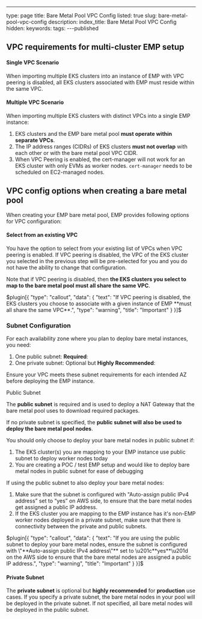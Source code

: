 ---
type: page
title: Bare Metal Pool VPC Config
listed: true
slug: bare-metal-pool-vpc-config
description: 
index_title: Bare Metal Pool VPC Config
hidden: 
keywords: 
tags: 
---published

## VPC requirements for multi-cluster EMP setup

#### Single VPC Scenario

When importing multiple EKS clusters into an instance of EMP with VPC peering is disabled, all EKS clusters associated with EMP must reside within the same VPC.

#### Multiple VPC Scenario

When importing multiple EKS clusters with distinct VPCs into a single EMP instance:

1. EKS clusters and the EMP bare metal pool **must operate within separate VPCs**.
2. The IP address ranges (CIDRs) of EKS clusters **must not overlap** with each other or with the bare metal pool VPC CIDR.
3. When VPC Peering is enabled, the cert-manager will not work for an EKS cluster with only EVMs as worker nodes. `cert-manager` needs to be scheduled on EC2-managed nodes.

## VPC config options when creating a bare metal pool

When creating your EMP bare metal pool, EMP provides following options for VPC configuration:

#### Select from an existing VPC

You have the option to select from your existing list of VPCs when VPC peering is enabled. If VPC peering is disabled, the VPC of the EKS cluster you selected in the previous step will be pre-selected for you and you do not have the ability to change that configuration. 

Note that if VPC peering is disabled, then **the EKS clusters you select to map to the bare metal pool must all share the same VPC**. 

$plugin[{
    "type": "callout",
    "data": {
        "text": "If VPC peering is disabled, the EKS clusters you choose to associate with a given instance of EMP **must all share the same VPC**.",
        "type": "warning",
        "title": "Important"
    }
}]$

### Subnet Configuration

For each availability zone where you plan to deploy bare metal instances, you need:

1. One public subnet: **Required**: 
2. One private subnet: Optional but **Highly Recommended**: 

Ensure your VPC meets these subnet requirements for each intended AZ before deploying the EMP instance.

Public Subnet

The **public subnet** is required and is used to deploy a NAT Gateway that the bare metal pool uses to download required packages. 

If no private subnet is specified, the **public subnet will also be used to deploy the bare metal pool nodes**. 

You should only choose to deploy your bare metal nodes in public subnet if:

1. The EKS cluster(s) you are mapping to your EMP instance use public subnet to deploy worker nodes today
2. You are creating a POC / test EMP setup and would like to deploy bare metal nodes in public subnet for ease of debugging 

If using the public subnet to also deploy your bare metal nodes:

1. Make sure that the subnet is configured with "Auto-assign public IPv4 address” set to “yes” on AWS side, to ensure that the bare metal nodes get assigned a public IP address. 
2. If the EKS cluster you are mapping to the EMP instance has it's non-EMP worker nodes deployed in a private subnet, make sure that there is connectivity between the private and public subnets. 

$plugin[{
    "type": "callout",
    "data": {
        "text": "If you are using the public subnet to deploy your bare metal nodes, ensure the subnet is configured with \"**Auto-assign public IPv4 address\"** set to \u201c**yes**\u201d on the AWS side to ensure that the bare metal nodes are assigned a public IP address.",
        "type": "warning",
        "title": "Important"
    }
}]$

#### Private Subnet

The **private subnet** is optional but **highly recommended** for **production** use cases. If you specify a private subnet, the bare metal nodes in your pool will be deployed in the private subnet. If not specified, all bare metal nodes will be deployed in the public subnet.


